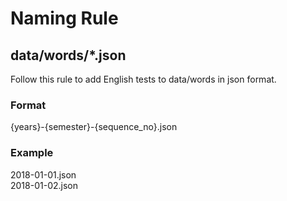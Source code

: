 # Naming Rule

## data/words/*.json
Follow this rule to add English tests to data/words in json format.

### Format
{years}-{semester}-{sequence_no}.json

### Example
2018-01-01.json  
2018-01-02.json